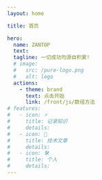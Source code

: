 ```yaml
---
layout: home

title: 首页

hero:
  name: ZANTOP
  text: 
  tagline: 一切成功均源自积累!
  # image:
  #   src: /pure-logo.png
  #   alt: logo
  actions:
    - theme: brand
      text: 点击开始
      link: /front/js/数组方法
# features:
#   - icon: ⚡️
#     title: 记录知识
#     details: 
#   - icon: 🖖
#     title: 技术文章
#     details: 
#   - icon: 🛠️
#     title: 个人
#     details: 
---
```





